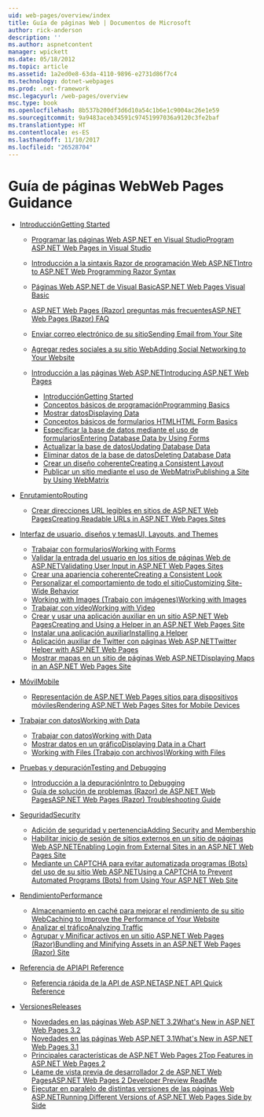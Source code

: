 ```yaml
---
uid: web-pages/overview/index
title: Guía de páginas Web | Documentos de Microsoft
author: rick-anderson
description: ''
ms.author: aspnetcontent
manager: wpickett
ms.date: 05/18/2012
ms.topic: article
ms.assetid: 1a2ed0e8-63da-4110-9896-e2731d86f7c4
ms.technology: dotnet-webpages
ms.prod: .net-framework
msc.legacyurl: /web-pages/overview
msc.type: book
ms.openlocfilehash: 8b537b200df3d6d10a54c1b6e1c9004ac26e1e59
ms.sourcegitcommit: 9a9483aceb34591c97451997036a9120c3fe2baf
ms.translationtype: HT
ms.contentlocale: es-ES
ms.lasthandoff: 11/10/2017
ms.locfileid: "26528704"
---
```

<a name="web-pages-guidance"></a><span data-ttu-id="fa531-102">Guía de páginas Web</span><span class="sxs-lookup"><span data-stu-id="fa531-102">Web Pages Guidance</span></span>
====================
- [<span data-ttu-id="fa531-103">Introducción</span><span class="sxs-lookup"><span data-stu-id="fa531-103">Getting Started</span></span>](getting-started/index.md)

    - [<span data-ttu-id="fa531-104">Programar las páginas Web ASP.NET en Visual Studio</span><span class="sxs-lookup"><span data-stu-id="fa531-104">Program ASP.NET Web Pages in Visual Studio</span></span>](getting-started/program-asp-net-web-pages-in-visual-studio.md)
    - [<span data-ttu-id="fa531-105">Introducción a la sintaxis Razor de programación Web ASP.NET</span><span class="sxs-lookup"><span data-stu-id="fa531-105">Intro to ASP.NET Web Programming Razor Syntax</span></span>](getting-started/introducing-razor-syntax-c.md)
    - [<span data-ttu-id="fa531-106">Páginas Web ASP.NET de Visual Basic</span><span class="sxs-lookup"><span data-stu-id="fa531-106">ASP.NET Web Pages Visual Basic</span></span>](getting-started/introducing-razor-syntax-vb.md)
    - [<span data-ttu-id="fa531-107">ASP.NET Web Pages (Razor) preguntas más frecuentes</span><span class="sxs-lookup"><span data-stu-id="fa531-107">ASP.NET Web Pages (Razor) FAQ</span></span>](getting-started/aspnet-web-pages-razor-faq.md)
    - [<span data-ttu-id="fa531-108">Enviar correo electrónico de su sitio</span><span class="sxs-lookup"><span data-stu-id="fa531-108">Sending Email from Your Site</span></span>](getting-started/11-adding-email-to-your-web-site.md)
    - [<span data-ttu-id="fa531-109">Agregar redes sociales a su sitio Web</span><span class="sxs-lookup"><span data-stu-id="fa531-109">Adding Social Networking to Your Website</span></span>](getting-started/13-adding-social-networking-to-your-web-site.md)
    - [<span data-ttu-id="fa531-110">Introducción a las páginas Web ASP.NET</span><span class="sxs-lookup"><span data-stu-id="fa531-110">Introducing ASP.NET Web Pages</span></span>](getting-started/introducing-aspnet-web-pages-2/index.md)

        - [<span data-ttu-id="fa531-111">Introducción</span><span class="sxs-lookup"><span data-stu-id="fa531-111">Getting Started</span></span>](getting-started/introducing-aspnet-web-pages-2/getting-started.md)
        - [<span data-ttu-id="fa531-112">Conceptos básicos de programación</span><span class="sxs-lookup"><span data-stu-id="fa531-112">Programming Basics</span></span>](getting-started/introducing-aspnet-web-pages-2/intro-to-web-pages-programming.md)
        - [<span data-ttu-id="fa531-113">Mostrar datos</span><span class="sxs-lookup"><span data-stu-id="fa531-113">Displaying Data</span></span>](getting-started/introducing-aspnet-web-pages-2/displaying-data.md)
        - [<span data-ttu-id="fa531-114">Conceptos básicos de formularios HTML</span><span class="sxs-lookup"><span data-stu-id="fa531-114">HTML Form Basics</span></span>](getting-started/introducing-aspnet-web-pages-2/form-basics.md)
        - [<span data-ttu-id="fa531-115">Especificar la base de datos mediante el uso de formularios</span><span class="sxs-lookup"><span data-stu-id="fa531-115">Entering Database Data by Using Forms</span></span>](getting-started/introducing-aspnet-web-pages-2/entering-data.md)
        - [<span data-ttu-id="fa531-116">Actualizar la base de datos</span><span class="sxs-lookup"><span data-stu-id="fa531-116">Updating Database Data</span></span>](getting-started/introducing-aspnet-web-pages-2/updating-data.md)
        - [<span data-ttu-id="fa531-117">Eliminar datos de la base de datos</span><span class="sxs-lookup"><span data-stu-id="fa531-117">Deleting Database Data</span></span>](getting-started/introducing-aspnet-web-pages-2/deleting-data.md)
        - [<span data-ttu-id="fa531-118">Crear un diseño coherente</span><span class="sxs-lookup"><span data-stu-id="fa531-118">Creating a Consistent Layout</span></span>](getting-started/introducing-aspnet-web-pages-2/layouts.md)
        - [<span data-ttu-id="fa531-119">Publicar un sitio mediante el uso de WebMatrix</span><span class="sxs-lookup"><span data-stu-id="fa531-119">Publishing a Site by Using WebMatrix</span></span>](getting-started/introducing-aspnet-web-pages-2/publishing.md)
- [<span data-ttu-id="fa531-120">Enrutamiento</span><span class="sxs-lookup"><span data-stu-id="fa531-120">Routing</span></span>](routing/index.md)

    - [<span data-ttu-id="fa531-121">Crear direcciones URL legibles en sitios de ASP.NET Web Pages</span><span class="sxs-lookup"><span data-stu-id="fa531-121">Creating Readable URLs in ASP.NET Web Pages Sites</span></span>](routing/creating-readable-urls-in-aspnet-web-pages-sites.md)
- [<span data-ttu-id="fa531-122">Interfaz de usuario, diseños y temas</span><span class="sxs-lookup"><span data-stu-id="fa531-122">UI, Layouts, and Themes</span></span>](ui-layouts-and-themes/index.md)

    - [<span data-ttu-id="fa531-123">Trabajar con formularios</span><span class="sxs-lookup"><span data-stu-id="fa531-123">Working with Forms</span></span>](ui-layouts-and-themes/4-working-with-forms.md)
    - [<span data-ttu-id="fa531-124">Validar la entrada del usuario en los sitios de páginas Web de ASP.NET</span><span class="sxs-lookup"><span data-stu-id="fa531-124">Validating User Input in ASP.NET Web Pages Sites</span></span>](ui-layouts-and-themes/validating-user-input-in-aspnet-web-pages-sites.md)
    - [<span data-ttu-id="fa531-125">Crear una apariencia coherente</span><span class="sxs-lookup"><span data-stu-id="fa531-125">Creating a Consistent Look</span></span>](ui-layouts-and-themes/3-creating-a-consistent-look.md)
    - [<span data-ttu-id="fa531-126">Personalizar el comportamiento de todo el sitio</span><span class="sxs-lookup"><span data-stu-id="fa531-126">Customizing Site-Wide Behavior</span></span>](ui-layouts-and-themes/18-customizing-site-wide-behavior.md)
    - [<span data-ttu-id="fa531-127">Working with Images (Trabajo con imágenes)</span><span class="sxs-lookup"><span data-stu-id="fa531-127">Working with Images</span></span>](ui-layouts-and-themes/9-working-with-images.md)
    - [<span data-ttu-id="fa531-128">Trabajar con vídeo</span><span class="sxs-lookup"><span data-stu-id="fa531-128">Working with Video</span></span>](ui-layouts-and-themes/10-working-with-video.md)
    - [<span data-ttu-id="fa531-129">Crear y usar una aplicación auxiliar en un sitio ASP.NET Web Pages</span><span class="sxs-lookup"><span data-stu-id="fa531-129">Creating and Using a Helper in an ASP.NET Web Pages Site</span></span>](ui-layouts-and-themes/creating-and-using-a-helper-in-an-aspnet-web-pages-site.md)
    - [<span data-ttu-id="fa531-130">Instalar una aplicación auxiliar</span><span class="sxs-lookup"><span data-stu-id="fa531-130">Installing a Helper</span></span>](ui-layouts-and-themes/installing-helpers.md)
    - [<span data-ttu-id="fa531-131">Aplicación auxiliar de Twitter con páginas Web ASP.NET</span><span class="sxs-lookup"><span data-stu-id="fa531-131">Twitter Helper with ASP.NET Web Pages</span></span>](ui-layouts-and-themes/twitter-helper.md)
    - [<span data-ttu-id="fa531-132">Mostrar mapas en un sitio de páginas Web ASP.NET</span><span class="sxs-lookup"><span data-stu-id="fa531-132">Displaying Maps in an ASP.NET Web Pages Site</span></span>](ui-layouts-and-themes/displaying-maps-in-an-aspnet-web-pages-site.md)
- [<span data-ttu-id="fa531-133">Móvil</span><span class="sxs-lookup"><span data-stu-id="fa531-133">Mobile</span></span>](mobile/index.md)

    - [<span data-ttu-id="fa531-134">Representación de ASP.NET Web Pages sitios para dispositivos móviles</span><span class="sxs-lookup"><span data-stu-id="fa531-134">Rendering ASP.NET Web Pages Sites for Mobile Devices</span></span>](mobile/rendering-aspnet-web-pages-sites-for-mobile-devices.md)
- [<span data-ttu-id="fa531-135">Trabajar con datos</span><span class="sxs-lookup"><span data-stu-id="fa531-135">Working with Data</span></span>](data/index.md)

    - [<span data-ttu-id="fa531-136">Trabajar con datos</span><span class="sxs-lookup"><span data-stu-id="fa531-136">Working with Data</span></span>](data/5-working-with-data.md)
    - [<span data-ttu-id="fa531-137">Mostrar datos en un gráfico</span><span class="sxs-lookup"><span data-stu-id="fa531-137">Displaying Data in a Chart</span></span>](data/7-displaying-data-in-a-chart.md)
    - [<span data-ttu-id="fa531-138">Working with Files (Trabajo con archivos)</span><span class="sxs-lookup"><span data-stu-id="fa531-138">Working with Files</span></span>](data/working-with-files.md)
- [<span data-ttu-id="fa531-139">Pruebas y depuración</span><span class="sxs-lookup"><span data-stu-id="fa531-139">Testing and Debugging</span></span>](testing-and-debugging/index.md)

    - [<span data-ttu-id="fa531-140">Introducción a la depuración</span><span class="sxs-lookup"><span data-stu-id="fa531-140">Intro to Debugging</span></span>](testing-and-debugging/introduction-to-debugging.md)
    - [<span data-ttu-id="fa531-141">Guía de solución de problemas (Razor) de ASP.NET Web Pages</span><span class="sxs-lookup"><span data-stu-id="fa531-141">ASP.NET Web Pages (Razor) Troubleshooting Guide</span></span>](testing-and-debugging/aspnet-web-pages-razor-troubleshooting-guide.md)
- [<span data-ttu-id="fa531-142">Seguridad</span><span class="sxs-lookup"><span data-stu-id="fa531-142">Security</span></span>](security/index.md)

    - [<span data-ttu-id="fa531-143">Adición de seguridad y pertenencia</span><span class="sxs-lookup"><span data-stu-id="fa531-143">Adding Security and Membership</span></span>](security/16-adding-security-and-membership.md)
    - [<span data-ttu-id="fa531-144">Habilitar inicio de sesión de sitios externos en un sitio de páginas Web ASP.NET</span><span class="sxs-lookup"><span data-stu-id="fa531-144">Enabling Login from External Sites in an ASP.NET Web Pages Site</span></span>](security/enabling-login-from-external-sites-in-an-aspnet-web-pages-site.md)
    - [<span data-ttu-id="fa531-145">Mediante un CAPTCHA para evitar automatizada programas (Bots) del uso de su sitio Web ASP.NET</span><span class="sxs-lookup"><span data-stu-id="fa531-145">Using a CAPTCHA to Prevent Automated Programs (Bots) from Using Your ASP.NET Web Site</span></span>](security/using-a-catpcha-to-prevent-automated-programs-bots-from-using-your-aspnet-web-site.md)
- [<span data-ttu-id="fa531-146">Rendimiento</span><span class="sxs-lookup"><span data-stu-id="fa531-146">Performance</span></span>](performance-and-traffic/index.md)

    - [<span data-ttu-id="fa531-147">Almacenamiento en caché para mejorar el rendimiento de su sitio Web</span><span class="sxs-lookup"><span data-stu-id="fa531-147">Caching to Improve the Performance of Your Website</span></span>](performance-and-traffic/15-caching-to-improve-the-performance-of-your-website.md)
    - [<span data-ttu-id="fa531-148">Analizar el tráfico</span><span class="sxs-lookup"><span data-stu-id="fa531-148">Analyzing Traffic</span></span>](performance-and-traffic/14-analyzing-traffic.md)
    - [<span data-ttu-id="fa531-149">Agrupar y Minificar activos en un sitio ASP.NET Web Pages (Razor)</span><span class="sxs-lookup"><span data-stu-id="fa531-149">Bundling and Minifying Assets in an ASP.NET Web Pages (Razor) Site</span></span>](performance-and-traffic/bundling-and-minifying-assets-in-an-aspnet-web-pages-razor-site.md)
- [<span data-ttu-id="fa531-150">Referencia de API</span><span class="sxs-lookup"><span data-stu-id="fa531-150">API Reference</span></span>](api-reference/index.md)

    - [<span data-ttu-id="fa531-151">Referencia rápida de la API de ASP.NET</span><span class="sxs-lookup"><span data-stu-id="fa531-151">ASP.NET API Quick Reference</span></span>](api-reference/asp-net-web-pages-api-reference.md)
- [<span data-ttu-id="fa531-152">Versiones</span><span class="sxs-lookup"><span data-stu-id="fa531-152">Releases</span></span>](releases/index.md)

    - [<span data-ttu-id="fa531-153">Novedades en las páginas Web ASP.NET 3.2</span><span class="sxs-lookup"><span data-stu-id="fa531-153">What's New in ASP.NET Web Pages 3.2</span></span>](releases/whats-new-in-aspnet-web-pages-32.md)
    - [<span data-ttu-id="fa531-154">Novedades en las páginas Web ASP.NET 3.1</span><span class="sxs-lookup"><span data-stu-id="fa531-154">What's New in ASP.NET Web Pages 3.1</span></span>](releases/whats-new-aspnet-web-pages-31.md)
    - [<span data-ttu-id="fa531-155">Principales características de ASP.NET Web Pages 2</span><span class="sxs-lookup"><span data-stu-id="fa531-155">Top Features in ASP.NET Web Pages 2</span></span>](releases/top-features-in-web-pages-2.md)
    - [<span data-ttu-id="fa531-156">Léame de vista previa de desarrollador 2 de ASP.NET Web Pages</span><span class="sxs-lookup"><span data-stu-id="fa531-156">ASP.NET Web Pages 2 Developer Preview ReadMe</span></span>](releases/aspnet-web-pages-2-developer-preview-readme.md)
    - [<span data-ttu-id="fa531-157">Ejecutar en paralelo de distintas versiones de las páginas Web ASP.NET</span><span class="sxs-lookup"><span data-stu-id="fa531-157">Running Different Versions of ASP.NET Web Pages Side by Side</span></span>](releases/running-v1-and-v2-sites-side-by-side.md)
